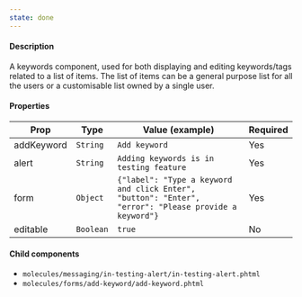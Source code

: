 ```yaml
---
state: done
---
```


#### Description

A keywords component, used for both displaying and editing keywords/tags related to a list of items. The list of items can be a general purpose list for all the users or a customisable list owned by a single user.

#### Properties

| Prop       | Type      | Value (example)                                                                                       | Required |
| ---------- | --------- | ----------------------------------------------------------------------------------------------------- | -------- |
| addKeyword | `String`  | `Add keyword`                                                                                         | Yes      |
| alert      | `String`  | `Adding keywords is in testing feature`                                                               | Yes      |
| form       | `Object`  | `{"label": "Type a keyword and click Enter", "button": "Enter", "error": "Please provide a keyword"}` | Yes      |
| editable   | `Boolean` | `true`                                                                                                | No       |

#### Child components

- `molecules/messaging/in-testing-alert/in-testing-alert.phtml`
- `molecules/forms/add-keyword/add-keyword.phtml`
